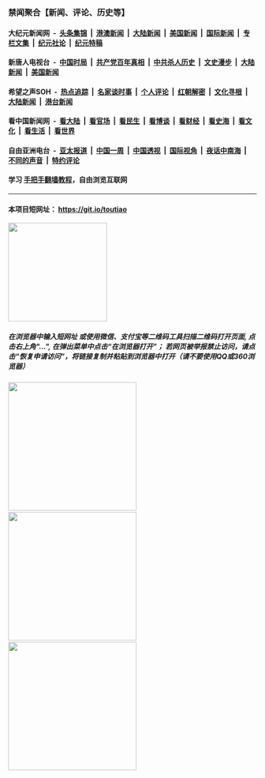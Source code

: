### 禁闻聚合【新闻、评论、历史等】

#### 大纪元新闻网 &nbsp;-&nbsp; [头条集锦](indexes/E头条集锦.md?t=03072203) &nbsp;|&nbsp; [港澳新闻](indexes/E港澳新闻.md?t=03072203)  &nbsp;|&nbsp; [大陆新闻](indexes/E大陆新闻.md?t=03072203) &nbsp;|&nbsp; [美国新闻](indexes/E美国新闻.md?t=03072203) &nbsp;|&nbsp; [国际新闻](indexes/E国际新闻.md?t=03072203) &nbsp;|&nbsp; [专栏文集](indexes/E专栏文集.md?t=03072203) &nbsp;|&nbsp; [纪元社论](indexes/E纪元社论.md?t=03072203) &nbsp;|&nbsp; [纪元特稿](indexes/E纪元特稿.md?t=03072203) 

#### 新唐人电视台 &nbsp;-&nbsp; [中国时局](indexes/N中国时局.md?t=03072203) &nbsp;|&nbsp; [共产党百年真相](indexes/N共产党百年真相.md?t=03072203) &nbsp;|&nbsp; [中共杀人历史](indexes/N中共杀人历史.md?t=03072203) &nbsp;|&nbsp; [文史漫步](indexes/N文史漫步.md?t=03072203) &nbsp;|&nbsp; [大陆新闻](indexes/N大陆新闻.md?t=03072203) &nbsp;|&nbsp; [美国新闻](indexes/N美国新闻.md?t=03072203)

#### 希望之声SOH &nbsp;-&nbsp; [热点追踪](indexes/H热点追踪.md?t=03072203) &nbsp;|&nbsp; [名家谈时事](indexes/H名家谈时事.md?t=03072203) &nbsp;|&nbsp; [个人评论](indexes/H个人评论.md?t=03072203)  &nbsp;|&nbsp; [红朝解密](indexes/H红朝解密.md?t=03072203) &nbsp;|&nbsp; [文化寻根](indexes/H文化寻根.md?t=03072203) &nbsp;|&nbsp; [大陆新闻](indexes/H大陆新闻.md?t=03072203) &nbsp;|&nbsp; [港台新闻](indexes/H港台新闻.md?t=03072203)

#### 看中国新闻网 &nbsp;-&nbsp; [看大陆](indexes/S看大陆.md?t=03072203) &nbsp;|&nbsp; [看官场](indexes/S看官场.md?t=03072203) &nbsp;|&nbsp; [看民生](indexes/S看民生.md?t=03072203)  &nbsp;|&nbsp; [看博谈](indexes/S看博谈.md?t=03072203) &nbsp;|&nbsp; [看财经](indexes/S看财经.md?t=03072203) &nbsp;|&nbsp; [看史海](indexes/S看史海.md?t=03072203) &nbsp;|&nbsp; [看文化](indexes/S看文化.md?t=03072203) &nbsp;|&nbsp; [看生活](indexes/S看生活.md?t=03072203) &nbsp;|&nbsp; [看世界](indexes/S看世界.md?t=03072203)

#### 自由亚洲电台 &nbsp;-&nbsp; [亚太报道](indexes/R亚太报道.md?t=03072203) &nbsp;|&nbsp; [中国一周](indexes/R中国一周.md?t=03072203) &nbsp;|&nbsp; [中国透视](indexes/R中国透视.md?t=03072203)  &nbsp;|&nbsp; [国际视角](indexes/R国际视角.md?t=03072203) &nbsp;|&nbsp; [夜话中南海](indexes/R夜话中南海.md?t=03072203) &nbsp;|&nbsp; [不同的声音](indexes/R不同的声音.md?t=03072203) &nbsp;|&nbsp; [特约评论](indexes/R特约评论.md?t=03072203)

#### 学习 [手把手翻墙教程](https://github.com/gfw-breaker/guides/wiki)，自由浏览互联网

----

#### 本项目短网址： https://git.io/toutiao
<img src="https://raw.githubusercontent.com/gfw-breaker/banned-news/master/scripts/img/qr.png" width="200px"/>  

##### 在浏览器中输入短网址 或使用微信、支付宝等二维码工具扫描二维码打开页面, 点击右上角"...", 在弹出菜单中点击“在浏览器打开”； 若网页被举报禁止访问，请点击“恢复申请访问”，将链接复制并粘贴到浏览器中打开（请不要使用QQ或360浏览器）

<img src="https://raw.githubusercontent.com/gfw-breaker/banned-news/master/scripts/img/1.png" width="260px"/> &nbsp; <img src="https://raw.githubusercontent.com/gfw-breaker/banned-news/master/scripts/img/2.png" width="260px"/> &nbsp; <img src="https://raw.githubusercontent.com/gfw-breaker/banned-news/master/scripts/img/3.png" width="260px"/>
